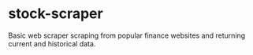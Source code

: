 # stock-scraper
Basic web scraper scraping from popular finance websites and returning current and historical data.
